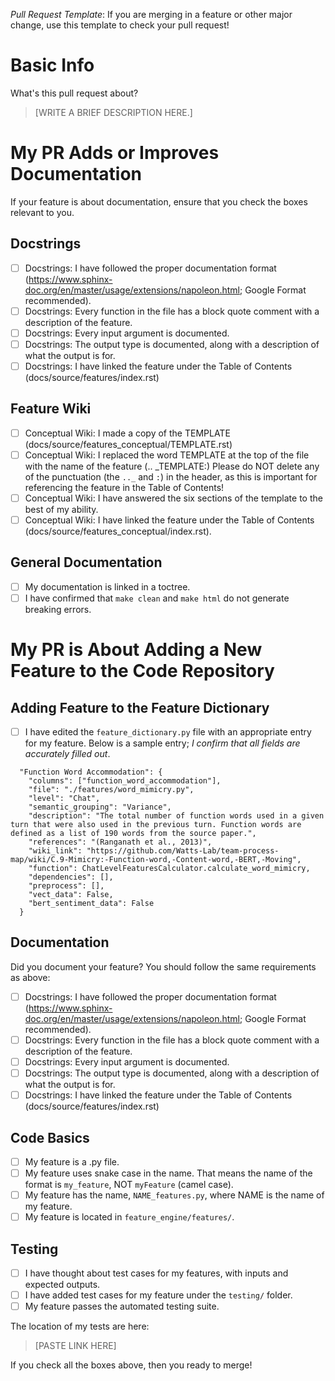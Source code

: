 _Pull Request Template_:
If you are merging in a feature or other major change, use this template to check your pull request!

# Basic Info
What's this pull request about? 
> [WRITE A BRIEF DESCRIPTION HERE.]

# My PR Adds or Improves Documentation
If your feature is about documentation, ensure that you check the boxes relevant to you.

## Docstrings
- [ ] Docstrings: I have followed the proper documentation format (https://www.sphinx-doc.org/en/master/usage/extensions/napoleon.html; Google Format recommended).
- [ ] Docstrings: Every function in the file has a block quote comment with a description of the feature.
- [ ] Docstrings: Every input argument is documented.
- [ ] Docstrings: The output type is documented, along with a description of what the output is for.
- [ ] Docstrings: I have linked the feature under the Table of Contents (docs/source/features/index.rst)

## Feature Wiki
- [ ] Conceptual Wiki: I made a copy of the TEMPLATE (docs/source/features_conceptual/TEMPLATE.rst)
- [ ] Conceptual Wiki: I replaced the word TEMPLATE at the top of the file with the name of the feature (.. _TEMPLATE:) Please do NOT delete any of the punctuation (the `.._` and `:`) in the header, as this is important for referencing the feature in the Table of Contents!
- [ ] Conceptual Wiki: I have answered the six sections of the template to the best of my ability.
- [ ] Conceptual Wiki: I have linked the feature under the Table of Contents (docs/source/features_conceptual/index.rst).

## General Documentation
- [ ] My documentation is linked in a toctree.
- [ ] I have confirmed that `make clean` and `make html` do not generate breaking errors.

# My PR is About Adding a New Feature to the Code Repository

## Adding Feature to the Feature Dictionary
- [ ] I have edited the `feature_dictionary.py` file with an appropriate entry for my feature. Below is a sample entry; *I confirm that all fields are accurately filled out*.

```
  "Function Word Accommodation": {
    "columns": ["function_word_accommodation"],
    "file": "./features/word_mimicry.py",
    "level": "Chat",
    "semantic_grouping": "Variance",
    "description": "The total number of function words used in a given turn that were also used in the previous turn. Function words are defined as a list of 190 words from the source paper.",
    "references": "(Ranganath et al., 2013)",
    "wiki_link": "https://github.com/Watts-Lab/team-process-map/wiki/C.9-Mimicry:-Function-word,-Content-word,-BERT,-Moving",
    "function": ChatLevelFeaturesCalculator.calculate_word_mimicry,
    "dependencies": [],
    "preprocess": [],
    "vect_data": False,
    "bert_sentiment_data": False
  }
```

## Documentation
Did you document your feature? You should follow the same requirements as above:
- [ ] Docstrings: I have followed the proper documentation format (https://www.sphinx-doc.org/en/master/usage/extensions/napoleon.html; Google Format recommended).
- [ ] Docstrings: Every function in the file has a block quote comment with a description of the feature.
- [ ] Docstrings: Every input argument is documented.
- [ ] Docstrings: The output type is documented, along with a description of what the output is for.
- [ ] Docstrings: I have linked the feature under the Table of Contents (docs/source/features/index.rst)

## Code Basics
- [ ] My feature is a .py file.
- [ ] My feature uses snake case in the name. That means the name of the format is `my_feature`, NOT `myFeature` (camel case).
- [ ] My feature has the name, `NAME_features.py`, where NAME is the name of my feature.
- [ ] My feature is located in `feature_engine/features/`.

## Testing
- [ ] I have thought about test cases for my features, with inputs and expected outputs.
- [ ] I have added test cases for my feature under the `testing/` folder.
- [ ] My feature passes the automated testing suite.

The location of my tests are here:
> [PASTE LINK HERE]

If you check all the boxes above, then you ready to merge!
